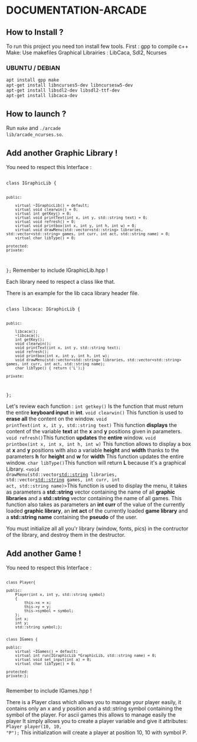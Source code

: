 DOCUMENTATION-ARCADE
=======

<h2>How to Install ?</h2>

To run this project you need ton install few tools.
First : gpp to compile c++
Make: Use makefiles
Graphical Librairies : LibCaca, Sdl2, Ncurses

<h3>UBUNTU / DEBIAN</h3>
<code>apt install gpp make</code></br>
<code>apt-get install libncurses5-dev libncursesw5-dev</code></br>
<code>apt-get install libsdl2-dev libsdl2-ttf-dev</code></br>
<code>apt-get install libcaca-dev</code>

<h2>How to launch ?</h2>

Run <code>make</code> and <code>./arcade lib/arcade_ncurses.so</code>.

<h2>Add another Graphic Library !</h2>

You need to respect this Interface : 

<code>
class IGraphicLib {

    public:

        virtual ~IGraphicLib() = default;
        virtual void clearwin() = 0;
        virtual int getKey() = 0;
        virtual void printText(int x, int y, std::string text) = 0;
        virtual void refresh() = 0;
        virtual void printbox(int x, int y, int h, int w) = 0;
        virtual void drawMenu(std::vector<std::string> libraries, std::vector<std::string> games, int curr, int act, std::string name) = 0;
        virtual char libType() = 0;

    protected:
    private:
};</code>
Remember to include IGraphicLib.hpp !

Each library need to respect a class like that.

There is an example for the lib caca library header file.

<code>
class libcaca: IGraphicLib {

    public:

        libcaca();
        ~libcaca();
        int getKey();
        void clearwin();
        void printText(int x, int y, std::string text);
        void refresh();
        void printbox(int x, int y, int h, int w);
        void drawMenu(std::vector<std::string> libraries, std::vector<std::string> games, int curr, int act, std::string name);
        char libType() { return ('L');}

    private:
};</code>

Let's review each function : 
<code>int getkey()</code> Is the function that must return the entire **keyboard input** in **int**.
<code>void clearwin()</code> This function is used to **erase all** the content on the window.
<code>void printText(int x, it y, std::string text)</code> This function **displays** the content of the variable **text** at the **x** and **y** positions given in parameters.
<code>void refresh()</code>This function **updates** the **entire** window.
<code>void printbox(int x, int x, int h, int w)</code>
This function allows to display a box at **x** and **y** positions with also a variable **height** and **width** thanks to the parameters **h** for **height** and **w** for **width**
This function updates the entire window.
<code>char libType()</code>This function will return **L** because it's a graphical Library.
<code><void drawMenu(std::vector<std::string> libraries, std::vector<std::string> games, int curr, int act, std::string name)></code>This function is used to display the menu, it takes as parameters a **std::string** vector containing the name of all **graphic libraries** and a **std::string** vector containing the name of all games.
This function also takes as parameters an **int curr** of the value of the currently loaded **graphic library**, an **int act** of the currently loaded **game library** and a **std::string name** containing the **pseudo** of the user.


You must initialize all all you'r library (window, fonts, pics) in the contructor of the library, and destroy them in the destructor.

<h2>Add another Game !</h2>
You need to respect this Interface : 
<code>
    
    class Player{
    
    public:
        Player(int x, int y, std::string symbol)
        {
            this->x = x;
            this->y = y;
            this->symbol = symbol;
        };
        int x;
        int y;
        std::string symbol;};


    class IGames {
    
    public:
        virtual ~IGames() = default;
        virtual int run(IGraphicLib *GraphicLib, std::string name) = 0;
        virtual void set_input(int a) = 0;
        virtual char libType() = 0;

    protected:
    private:};
</code>
Remember to include IGames.hpp !

There is a Player class which allows you to manage your player easily, it contains only an x and y position and a std::string symbol containing the symbol of the player.
For ascii games this allows to manage easily the player
It simply allows you to create a player variable and give it attributes:
<code>Player player(10, 10, "P");</code>
This initialization will create a player at position 10, 10 with symbol P.